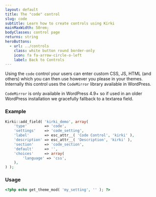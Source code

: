 ```yaml
---
layout: default
title: The "code" control
slug: code
subtitle: Learn how to create controls using Kirki
mainMaxWidth: 50rem;
bodyClasses: control page
returns: string
heroButtons:
  - url: ../controls
    class: white button round border-only
    icon: fa fa-arrow-circle-o-left
    label: Back to Controls
---
```


Using the `code` control your users can enter custom CSS, JS, HTML (and others) which you can then use however you please in your themes.
Internally this control uses the `CodeMirror` library available in WordPress.

`CodeMirror` is only available in WordPress 4.9+ so if used in an older WordPress installation we gracefully fallback to a textarea field.

### Example

```php
Kirki::add_field( 'kirki_demo', array(
	'type'        => 'code',
	'settings'    => 'code_setting',
	'label'       => esc_attr__( 'Code Control', 'kirki' ),
	'description' => esc_attr__( 'Description', 'kirki' ),
	'section'     => 'code_section',
	'default'     => '',
	'choices'     => array(
		'language' => 'css',
	),
) );
```

### Usage

```php
<?php echo get_theme_mod( 'my_setting', '' ); ?>
```

